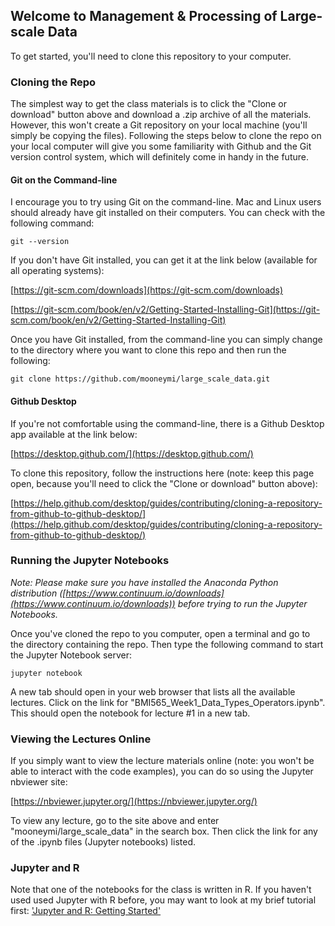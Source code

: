 ## Welcome to Management & Processing of Large-scale Data

To get started, you'll need to clone this repository to your computer.


### Cloning the Repo

The simplest way to get the class materials is to click the "Clone or download" button above and download a .zip archive of all the materials. However, this won't create a Git repository on your local machine (you'll simply be copying the files). Following the steps below to clone the repo on your local computer will give you some familiarity with Github and the Git version control system, which will definitely come in handy in the future.

#### Git on the Command-line

I encourage you to try using Git on the command-line. Mac and Linux users should already have git installed on their computers. You can check with the following command:

`git --version`

If you don't have Git installed, you can get it at the link below (available for all operating systems):

[https://git-scm.com/downloads](https://git-scm.com/downloads)

[https://git-scm.com/book/en/v2/Getting-Started-Installing-Git](https://git-scm.com/book/en/v2/Getting-Started-Installing-Git)

Once you have Git installed, from the command-line you can simply change to the directory where you want to clone this repo and then run the following:

`git clone https://github.com/mooneymi/large_scale_data.git`


#### Github Desktop

If you're not comfortable using the command-line, there is a Github Desktop app available at the link below:

[https://desktop.github.com/](https://desktop.github.com/)

To clone this repository, follow the instructions here (note: keep this page open, because you'll need to click the "Clone or download" button above):

[https://help.github.com/desktop/guides/contributing/cloning-a-repository-from-github-to-github-desktop/](https://help.github.com/desktop/guides/contributing/cloning-a-repository-from-github-to-github-desktop/)


### Running the Jupyter Notebooks

*Note: Please make sure you have installed the Anaconda Python distribution ([https://www.continuum.io/downloads](https://www.continuum.io/downloads)) before trying to run the Jupyter Notebooks.*

Once you've cloned the repo to you computer, open a terminal and go to the directory containing the repo. Then type the following command to start the Jupyter Notebook server:

`jupyter notebook`

A new tab should open in your web browser that lists all the available lectures. Click on the link for "BMI565_Week1_Data_Types_Operators.ipynb". This should open the notebook for lecture #1 in a new tab.

### Viewing the Lectures Online

If you simply want to view the lecture materials online (note: you won't be able to interact with the code examples), you can do so using the Jupyter nbviewer site:

[https://nbviewer.jupyter.org/](https://nbviewer.jupyter.org/)

To view any lecture, go to the site above and enter "mooneymi/large_scale_data" in the search box. Then click the link for any of the .ipynb files (Jupyter notebooks) listed.

### Jupyter and R

Note that one of the notebooks for the class is written in R. If you haven't used used Jupyter with R before, you may want to look at my brief tutorial first: ['Jupyter and R: Getting Started'](https://github.com/mooneymi/jupyter_notebooks/blob/master/r/Getting_Started_R.ipynb)
